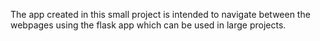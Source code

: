 The app created in this small project is intended to navigate between the
webpages using the flask app which can be used in large projects.